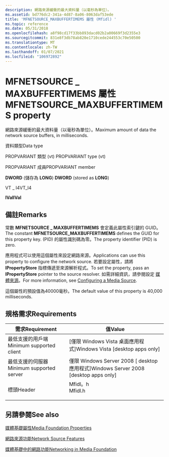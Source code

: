 ```yaml
---
description: 網路來源緩衝的最大資料量（以毫秒為單位）。
ms.assetid: bd776dc2-341a-4d87-8a06-8063daf53ede
title: 'MFNETSOURCE_MAXBUFFERTIMEMS 屬性 (Mfidl) '
ms.topic: reference
ms.date: 05/31/2018
ms.openlocfilehash: a8f98cd17f33bb893dacd02b2a00669f3d2355e3
ms.sourcegitcommit: 831e8f3db78ab820e1710cede244553c70e50500
ms.translationtype: MT
ms.contentlocale: zh-TW
ms.lasthandoff: 01/07/2021
ms.locfileid: "106972892"
---
```

# <a name="mfnetsource_maxbuffertimems-property"></a><span data-ttu-id="6f474-103">MFNETSOURCE \_ MAXBUFFERTIMEMS 屬性</span><span class="sxs-lookup"><span data-stu-id="6f474-103">MFNETSOURCE\_MAXBUFFERTIMEMS property</span></span>

<span data-ttu-id="6f474-104">網路來源緩衝的最大資料量（以毫秒為單位）。</span><span class="sxs-lookup"><span data-stu-id="6f474-104">Maximum amount of data the network source buffers, in milliseconds.</span></span>



<span data-ttu-id="6f474-105">資料類型</span><span class="sxs-lookup"><span data-stu-id="6f474-105">Data type</span></span>

<span data-ttu-id="6f474-106">PROPVARIANT 類型 (vt) </span><span class="sxs-lookup"><span data-stu-id="6f474-106">PROPVARIANT type (vt)</span></span>

<span data-ttu-id="6f474-107">PROPVARIANT 成員</span><span class="sxs-lookup"><span data-stu-id="6f474-107">PROPVARIANT member</span></span>

<span data-ttu-id="6f474-108">**DWORD** (儲存為 **LONG**) </span><span class="sxs-lookup"><span data-stu-id="6f474-108">**DWORD** (stored as **LONG**)</span></span>

<span data-ttu-id="6f474-109">VT \_ I4</span><span class="sxs-lookup"><span data-stu-id="6f474-109">VT\_I4</span></span>

<span data-ttu-id="6f474-110">**lVal**</span><span class="sxs-lookup"><span data-stu-id="6f474-110">**lVal**</span></span>



## <a name="remarks"></a><span data-ttu-id="6f474-111">備註</span><span class="sxs-lookup"><span data-stu-id="6f474-111">Remarks</span></span>

<span data-ttu-id="6f474-112">常數 **MFNETSOURCE \_ MAXBUFFERTIMEMS** 會定義此屬性索引鍵的 GUID。</span><span class="sxs-lookup"><span data-stu-id="6f474-112">The constant **MFNETSOURCE\_MAXBUFFERTIMEMS** defines the GUID for this property key.</span></span> <span data-ttu-id="6f474-113"> (PID) 的屬性識別碼為零。</span><span class="sxs-lookup"><span data-stu-id="6f474-113">The property identifier (PID) is zero.</span></span>

<span data-ttu-id="6f474-114">應用程式可以使用這個屬性來設定網路來源。</span><span class="sxs-lookup"><span data-stu-id="6f474-114">Applications can use this property to configure the network source.</span></span> <span data-ttu-id="6f474-115">若要設定屬性，請將 **IPropertyStore** 指標傳遞至來源解析程式。</span><span class="sxs-lookup"><span data-stu-id="6f474-115">To set the property, pass an **IPropertyStore** pointer to the source resolver.</span></span> <span data-ttu-id="6f474-116">如需詳細資訊，請參閱設定 [媒體來源](configuring-a-media-source.md)。</span><span class="sxs-lookup"><span data-stu-id="6f474-116">For more information, see [Configuring a Media Source](configuring-a-media-source.md).</span></span>

<span data-ttu-id="6f474-117">這個屬性的預設值為40000毫秒。</span><span class="sxs-lookup"><span data-stu-id="6f474-117">The default value of this property is 40,000 milliseconds.</span></span>

## <a name="requirements"></a><span data-ttu-id="6f474-118">規格需求</span><span class="sxs-lookup"><span data-stu-id="6f474-118">Requirements</span></span>



| <span data-ttu-id="6f474-119">需求</span><span class="sxs-lookup"><span data-stu-id="6f474-119">Requirement</span></span> | <span data-ttu-id="6f474-120">值</span><span class="sxs-lookup"><span data-stu-id="6f474-120">Value</span></span> |
|-------------------------------------|------------------------------------------------------------------------------------|
| <span data-ttu-id="6f474-121">最低支援的用戶端</span><span class="sxs-lookup"><span data-stu-id="6f474-121">Minimum supported client</span></span><br/> | <span data-ttu-id="6f474-122">\[僅限 Windows Vista 桌面應用程式\]</span><span class="sxs-lookup"><span data-stu-id="6f474-122">Windows Vista \[desktop apps only\]</span></span><br/>                                     |
| <span data-ttu-id="6f474-123">最低支援的伺服器</span><span class="sxs-lookup"><span data-stu-id="6f474-123">Minimum supported server</span></span><br/> | <span data-ttu-id="6f474-124">僅限 Windows Server 2008 \[ desktop 應用程式\]</span><span class="sxs-lookup"><span data-stu-id="6f474-124">Windows Server 2008 \[desktop apps only\]</span></span><br/>                               |
| <span data-ttu-id="6f474-125">標頭</span><span class="sxs-lookup"><span data-stu-id="6f474-125">Header</span></span><br/>                   | <dl> <span data-ttu-id="6f474-126"><dt>Mfidl。h</dt></span><span class="sxs-lookup"><span data-stu-id="6f474-126"><dt>Mfidl.h</dt></span></span> </dl> |



## <a name="see-also"></a><span data-ttu-id="6f474-127">另請參閱</span><span class="sxs-lookup"><span data-stu-id="6f474-127">See also</span></span>

<dl> <dt>

[<span data-ttu-id="6f474-128">媒體基礎屬性</span><span class="sxs-lookup"><span data-stu-id="6f474-128">Media Foundation Properties</span></span>](media-foundation-properties.md)
</dt> <dt>

[<span data-ttu-id="6f474-129">網路來源功能</span><span class="sxs-lookup"><span data-stu-id="6f474-129">Network Source Features</span></span>](network-source-features.md)
</dt> <dt>

[<span data-ttu-id="6f474-130">媒體基礎中的網路功能</span><span class="sxs-lookup"><span data-stu-id="6f474-130">Networking in Media Foundation</span></span>](networking-in-media-foundation.md)
</dt> </dl>

 

 




